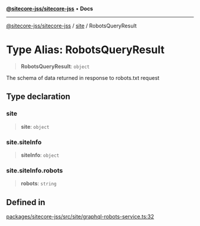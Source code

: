 [**@sitecore-jss/sitecore-jss**](../../README.md) • **Docs**

***

[@sitecore-jss/sitecore-jss](../../README.md) / [site](../README.md) / RobotsQueryResult

# Type Alias: RobotsQueryResult

> **RobotsQueryResult**: `object`

The schema of data returned in response to robots.txt request

## Type declaration

### site

> **site**: `object`

### site.siteInfo

> **siteInfo**: `object`

### site.siteInfo.robots

> **robots**: `string`

## Defined in

[packages/sitecore-jss/src/site/graphql-robots-service.ts:32](https://github.com/Sitecore/jss/blob/85fd9b813b01a71614ef7fb536485926ec8242cf/packages/sitecore-jss/src/site/graphql-robots-service.ts#L32)
